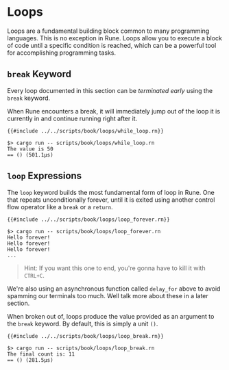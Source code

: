 # Loops

Loops are a fundamental building block common to many programming languages.
This is no exception in Rune.
Loops allow you to execute a block of code until a specific condition is
reached, which can be a powerful tool for accomplishing programming tasks.

## `break` Keyword

Every loop documented in this section can be *terminated early* using the
`break` keyword.

When Rune encounters a break, it will immediately jump out of the loop it is
currently in and continue running right after it.

```rune
{{#include ../../scripts/book/loops/while_loop.rn}}
```

```text
$> cargo run -- scripts/book/loops/while_loop.rn
The value is 50
== () (501.1µs)
```

## `loop` Expressions

The `loop` keyword builds the most fundamental form of loop in Rune.
One that repeats unconditionally forever, until it is exited using another
control flow operator like a `break` or a `return`.

```rune
{{#include ../../scripts/book/loops/loop_forever.rn}}
```

```text
$> cargo run -- scripts/book/loops/loop_forever.rn
Hello forever!
Hello forever!
Hello forever!
...
```

> Hint: If you want this one to end, you're gonna have to kill it with `CTRL+C`.

We're also using an asynchronous function called `delay_for` above to avoid
spamming our terminals too much.
Well talk more about these in a later section.

When broken out of, loops produce the value provided as an argument to the
`break` keyword.
By default, this is simply a unit `()`.

```rune
{{#include ../../scripts/book/loops/loop_break.rn}}
```

```text
$> cargo run -- scripts/book/loops/loop_break.rn
The final count is: 11
== () (281.5µs)
```
